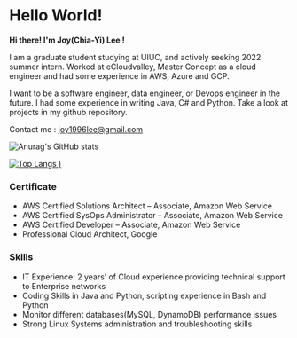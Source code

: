 # Hello World!

**Hi there! I'm Joy(Chia-Yi) Lee !**

I am a graduate student studying at UIUC, and actively seeking 2022 summer intern. Worked at eCloudvalley, Master Concept as a cloud engineer and had some experience in AWS, Azure and GCP.

I want to be a software engineer, data engineer, or Devops engineer in the future. I had some experience in writing Java, C# and Python. Take a look at projects in my github repository.

Contact me : joy1996lee@gmail.com


![Anurag's GitHub stats](https://github-readme-stats.vercel.app/api?username=chiayi0327&show_icons=true&theme=city_lights)

[![Top Langs](https://github-readme-stats.vercel.app/api/top-langs/?username=chiayi0327&layout=compact&theme=city_lights)
)](https://github.com/anuraghazra/github-readme-stats)



### Certificate
* AWS Certified Solutions Architect – Associate, Amazon Web Service
* AWS Certified SysOps Administrator – Associate, Amazon Web Service
* AWS Certified Developer – Associate, Amazon Web Service
* Professional Cloud Architect, Google

### Skills
* IT Experience: 2 years’ of Cloud experience providing technical support to Enterprise networks
* Coding Skills in Java and Python, scripting experience in Bash and Python
* Monitor different databases(MySQL, DynamoDB) performance issues
* Strong Linux Systems administration and troubleshooting skills
